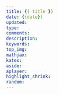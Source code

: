 ```yaml
---
title: {{ title }}
date: {{date}}
updated:
type:
comments:
description:
keywords:
top_img:
mathjax:
katex:
aside:
aplayer:
highlight_shrink:
random:
---
```

